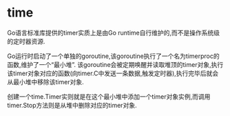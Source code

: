 # time
Go语言标准库提供的timer实质上是由Go runtime自行维护的,而不是操作系统级的定时器资源.

Go运行时启动了一个单独的goroutine,该goroutine执行了一个名为timerproc的函数,维护了一个“最小堆”. 该goroutine会被定期唤醒并读取堆顶的timer对象,执行该timer对象对应的函数(向timer.C中发送一条数据,触发定时器),执行完毕后就会从最小堆中移除该timer对象.

创建一个time.Timer实则就是在这个最小堆中添加一个timer对象实例,而调用timer.Stop方法则是从堆中删除对应的timer对象.